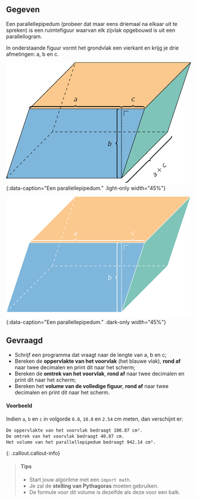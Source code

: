 ## Gegeven
Een parallellepipedum (probeer dat maar eens driemaal na elkaar uit te spreken) is een ruimtefiguur waarvan elk zijvlak opgebouwd is uit een parallellogram. 

In onderstaande figuur vormt het grondvlak een vierkant en krijg je drie afmetingen: a, b en c.

![Een parallellepipedum.](media/image.png "Een parallellepipedum."){:data-caption="Een parallellepipedum." .light-only width="45%"}

![Een parallellepipedum.](media/image_dark.png "Een parallellepipedum."){:data-caption="Een parallellepipedum." .dark-only width="45%"}


## Gevraagd
* Schrijf een programma dat vraagt naar de lengte van a, b en c; 
* Bereken de **oppervlakte van het voorvlak** (het blauwe vlak), **rond af** naar twee decimalen en print dit naar het scherm; 
* Bereken de **omtrek van het voorvlak**, **rond af** naar twee decimalen en print dit naar het scherm; 
* Bereken het **volume van de volledige figuur**, **rond af** naar twee decimalen en print dit naar het scherm.


#### Voorbeeld
Indien `a`, `b` en `c` in volgorde `6.8`, `10.8` en `2.54` cm meten, dan verschijnt er:

```
De oppervlakte van het voorvlak bedraagt 100.87 cm².
De omtrek van het voorvlak bedraagt 40.87 cm.
Het volume van het parallellepipedum bedraagt 942.14 cm³.
```

{: .callout.callout-info}
>#### Tips
> * Start jouw algoritme met een `import math`.
> * Je zal de **stelling van Pythagoras** moeten gebruiken.  
> * De formule voor dit volume is dezelfde als deze voor een balk. 




